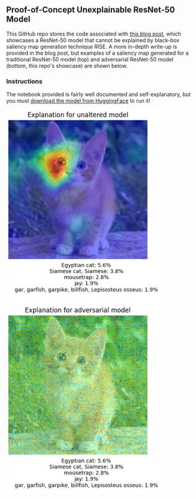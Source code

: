 ## Proof-of-Concept Unexplainable ResNet-50 Model
This GitHub repo stores the code associated with [this blog post](https://ciotinga.com), which showcases a ResNet-50 model that cannot be explained by black-box saliency map generation technique RISE. A more in-depth write-up is provided in the blog post, but examples of a saliency map generated for a traditional ResNet-50 model (top) and adversarial ResNet-50 model (bottom, this repo's showcase) are shown below.

### Instructions
The notebook provided is fairly well documented and self-explanatory, but you must [download the model from HuggingFace](https://huggingface.co/AdrianCiotinga/unexplainable_resnet50/tree/main) to run it!

![image](images/example.PNG)